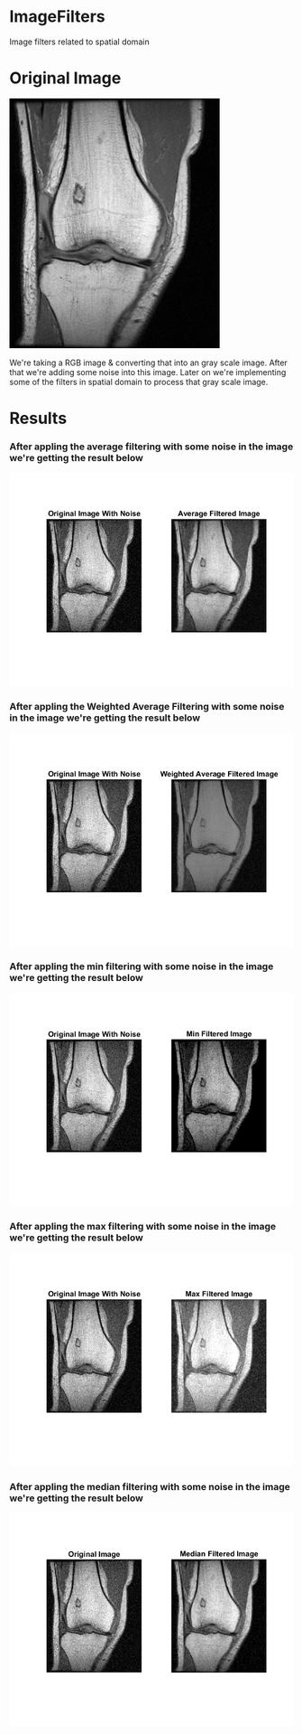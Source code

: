 # ImageFilters
Image filters related to spatial domain

# Original Image

![Original Image](https://github.com/PriyabrataNaskar/ImageFilters/blob/main/data/sample_data.jpg)

We're taking a RGB image & converting that into an gray scale image. After that we're adding some noise into this image. Later on we're implementing some of the filters in spatial domain to process that gray scale image.

# Results

### After appling the average filtering with some noise in the image we're getting the result below

![Average Filtering](https://github.com/PriyabrataNaskar/ImageFilters/blob/main/output/avg-filter-result.png)

### After appling the Weighted Average Filtering with some noise in the image we're getting the result below

![Weighted Average Filtering](https://github.com/PriyabrataNaskar/ImageFilters/blob/main/output/weighted-avg-filter-result.png)

### After appling the min filtering with some noise in the image we're getting the result below

![Min Filtering](https://github.com/PriyabrataNaskar/ImageFilters/blob/main/output/min-filter-result.png)

### After appling the max filtering with some noise in the image we're getting the result below

![Max Filtering](https://github.com/PriyabrataNaskar/ImageFilters/blob/main/output/max-filter-result.png)

### After appling the median filtering with some noise in the image we're getting the result below

![Median Filtering](https://github.com/PriyabrataNaskar/ImageFilters/blob/main/output/median-filter-result.png)
